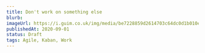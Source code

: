 ```yaml
---
title: Don't work on something else
blurb:
imageUrl: https://i.guim.co.uk/img/media/be7228859d2614703c64dc0d1b010e13cb28da70/464_279_1584_951/master/1584.jpg?w=1280&h=720&q=55&auto=format&usm=12&fit=max&s=a61dfb9e4148f743af6b7a7760c736c2
publishedAt: 2020-09-01
status: Draft
tags: Agile, Kaban, Work
---
```

